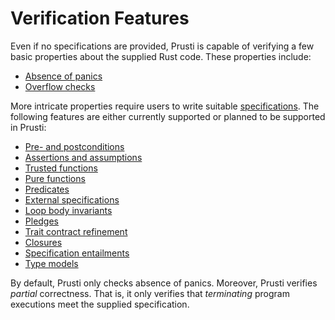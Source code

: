 # Verification Features

Even if no specifications are provided, Prusti is capable of verifying a few basic properties about the supplied Rust code.
These properties include:

- [Absence of panics](panic.md)
- [Overflow checks](overflow.md)

More intricate properties require users to write suitable [specifications](syntax.md).
The following features are either currently supported or planned to be supported in Prusti:

- [Pre- and postconditions](prepost.md)
- [Assertions and assumptions](assert_assume.md)
- [Trusted functions](trusted.md)
- [Pure functions](pure.md)
- [Predicates](predicate.md)
- [External specifications](external.md)
- [Loop body invariants](loop.md)
- [Pledges](pledge.md)
- [Trait contract refinement](traits.md)
- [Closures](closure.md)
- [Specification entailments](spec_ent.md)
- [Type models](type-models.md)

By default, Prusti only checks absence of panics.
Moreover, Prusti verifies *partial* correctness. That is, it only verifies that *terminating* program executions meet the supplied specification.
